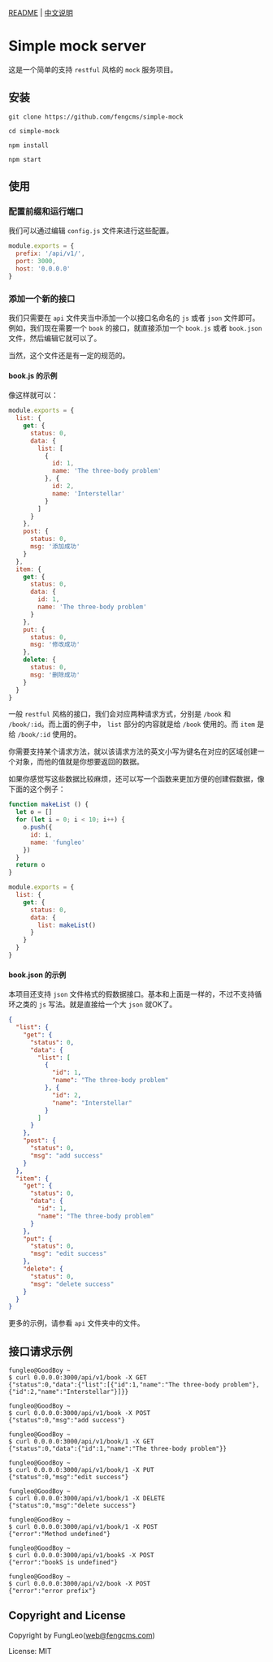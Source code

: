 
[README](https://github.com/fengcms/simple-mock/blob/master/README.md) | [中文说明](https://github.com/fengcms/simple-mock/blob/master/README-CN.md)

# Simple mock server

这是一个简单的支持 `restful` 风格的 `mock` 服务项目。

## 安装

```#
git clone https://github.com/fengcms/simple-mock

cd simple-mock

npm install

npm start
```

## 使用

### 配置前缀和运行端口

我们可以通过编辑 `config.js` 文件来进行这些配置。

```js
module.exports = {
  prefix: '/api/v1/',
  port: 3000,
  host: '0.0.0.0'
}
```

### 添加一个新的接口

我们只需要在 `api` 文件夹当中添加一个以接口名命名的 `js` 或者 `json` 文件即可。例如，我们现在需要一个 `book` 的接口，就直接添加一个 `book.js` 或者 `book.json` 文件，然后编辑它就可以了。

当然，这个文件还是有一定的规范的。


#### book.js 的示例

像这样就可以：

```js
module.exports = {
  list: {
    get: {
      status: 0,
      data: {
        list: [
          {
            id: 1,
            name: 'The three-body problem'
          }, {
            id: 2,
            name: 'Interstellar'
          }
        ]
      }
    },
    post: {
      status: 0,
      msg: '添加成功'
    }
  },
  item: {
    get: {
      status: 0,
      data: {
        id: 1,
        name: 'The three-body problem'
      }
    },
    put: {
      status: 0,
      msg: '修改成功'
    },
    delete: {
      status: 0,
      msg: '删除成功'
    }
  }
}
```

一般 `restful` 风格的接口，我们会对应两种请求方式，分别是 `/book` 和 `/book/:id`。而上面的例子中， `list` 部分的内容就是给  `/book` 使用的。而 `item` 是给  `/book/:id` 使用的。

你需要支持某个请求方法，就以该请求方法的英文小写为键名在对应的区域创建一个对象，而他的值就是你想要返回的数据。

如果你感觉写这些数据比较麻烦，还可以写一个函数来更加方便的创建假数据，像下面的这个例子：

```js
function makeList () {
  let o = []
  for (let i = 0; i < 10; i++) {
    o.push({
      id: i,
      name: 'fungleo'
    })
  }
  return o
}

module.exports = {
  list: {
    get: {
      status: 0,
      data: {
        list: makeList()
      }
    }
  }
}
```

#### book.json 的示例

本项目还支持 `json` 文件格式的假数据接口。基本和上面是一样的，不过不支持循环之类的 `js` 写法。就是直接给一个大 `json` 就OK了。

```JSON
{
  "list": {
    "get": {
      "status": 0,
      "data": {
        "list": [
          {
            "id": 1,
            "name": "The three-body problem"
          }, {
            "id": 2,
            "name": "Interstellar"
          }
        ]
      }
    },
    "post": {
      "status": 0,
      "msg": "add success"
    }
  },
  "item": {
    "get": {
      "status": 0,
      "data": {
        "id": 1,
        "name": "The three-body problem"
      }
    },
    "put": {
      "status": 0,
      "msg": "edit success"
    },
    "delete": {
      "status": 0,
      "msg": "delete success"
    }
  }
}
```
更多的示例，请参看 `api` 文件夹中的文件。

## 接口请求示例

```#
fungleo@GoodBoy ~
$ curl 0.0.0.0:3000/api/v1/book -X GET
{"status":0,"data":{"list":[{"id":1,"name":"The three-body problem"},{"id":2,"name":"Interstellar"}]}}

fungleo@GoodBoy ~
$ curl 0.0.0.0:3000/api/v1/book -X POST
{"status":0,"msg":"add success"}

fungleo@GoodBoy ~
$ curl 0.0.0.0:3000/api/v1/book/1 -X GET
{"status":0,"data":{"id":1,"name":"The three-body problem"}}

fungleo@GoodBoy ~
$ curl 0.0.0.0:3000/api/v1/book/1 -X PUT
{"status":0,"msg":"edit success"}

fungleo@GoodBoy ~
$ curl 0.0.0.0:3000/api/v1/book/1 -X DELETE
{"status":0,"msg":"delete success"}

fungleo@GoodBoy ~
$ curl 0.0.0.0:3000/api/v1/book/1 -X POST
{"error":"Method undefined"}

fungleo@GoodBoy ~
$ curl 0.0.0.0:3000/api/v1/bookS -X POST
{"error":"bookS is undefined"}

fungleo@GoodBoy ~
$ curl 0.0.0.0:3000/api/v2/book -X POST
{"error":"error prefix"}
```

## Copyright and License

Copyright by FungLeo(web@fengcms.com)

License: MIT
